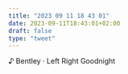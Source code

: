 ```yaml
---
title: "2023 09 11 18 43 01"
date: 2023-09-11T18:43:01+02:00
draft: false
type: "tweet"
---
```


♪ Bentley · Left Right Goodnight
